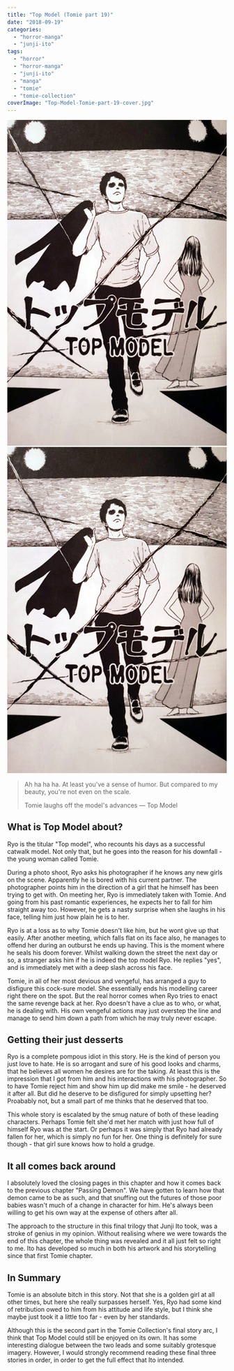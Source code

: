 ```yaml
---
title: "Top Model (Tomie part 19)"
date: "2018-09-19"
categories: 
  - "horror-manga"
  - "junji-ito"
tags: 
  - "horror"
  - "horror-manga"
  - "junji-ito"
  - "manga"
  - "tomie"
  - "tomie-collection"
coverImage: "Top-Model-Tomie-part-19-cover.jpg"
---
```


[![](images/Top-Model-Tomie-part-19-cover.jpg)](images/Top-Model-Tomie-part-19-cover.jpg)
[![](images/Top-Model-Tomie-part-19-cover.jpg)](images/Top-Model-Tomie-part-19-cover.jpg)

> Ah ha ha ha. At least you've a sense of humor. But compared to my beauty, you're not even on the scale.
> 
> Tomie laughs off the model's advances — Top Model

## What is Top Model about?

Ryo is the titular "Top model", who recounts his days as a successful catwalk model. Not only that, but he goes into the reason for his downfall - the young woman called Tomie.

During a photo shoot, Ryo asks his photographer if he knows any new girls on the scene. Apparently he is bored with his current partner. The photographer points him in the direction of a girl that he himself has been trying to get with. On meeting her, Ryo is immediately taken with Tomie. And going from his past romantic experiences, he expects her to fall for him straight away too. However, he gets a nasty surprise when she laughs in his face, telling him just how plain he is to her.

Ryo is at a loss as to why Tomie doesn't like him, but he wont give up that easily. After another meeting, which falls flat on its face also, he manages to offend her during an outburst he ends up having. This is the moment where he seals his doom forever. Whilst walking down the street the next day or so, a stranger asks him if he is indeed the top model Ryo. He replies "yes", and is immediately met with a deep slash across his face.

Tomie, in all of her most devious and vengeful, has arranged a guy to disfigure this cock-sure model. She essentially ends his modelling career right there on the spot. But the real horror comes when Ryo tries to enact the same revenge back at her. Ryo doesn't have a clue as to who, or what, he is dealing with. His own vengeful actions may just overstep the line and manage to send him down a path from which he may truly never escape.

## Getting their just desserts

Ryo is a complete pompous idiot in this story. He is the kind of person you just love to hate. He is so arrogant and sure of his good looks and charms, that he believes all women he desires are for the taking. At least this is the impression that I got from him and his interactions with his photographer. So to have Tomie reject him and show him up did make me smile - he deserved it after all. But did he deserve to be disfigured for simply upsetting her? Proabably not, but a small part of me thinks that he deserved that too.

This whole story is escalated by the smug nature of both of these leading characters. Perhaps Tomie felt she'd met her match with just how full of himself Ryo was at the start. Or perhaps it was simply that Ryo had already fallen for her, which is simply no fun for her. One thing is definitely for sure though - that girl sure knows how to hold a grudge.

## It all comes back around

I absolutely loved the closing pages in this chapter and how it comes back to the previous chapter "Passing Demon". We have gotten to learn how that demon came to be as such, and that snuffing out the futures of those poor babies wasn't much of a change in character for him. He's always been willing to get his own way at the expense of others after all.

The approach to the structure in this final trilogy that Junji Ito took, was a stroke of genius in my opinion. Without realising where we were towards the end of this chapter, the whole thing was revealed and it all just felt so right to me. Ito has developed so much in both his artwork and his storytelling since that first Tomie chapter.

## In Summary

Tomie is an absolute bitch in this story. Not that she is a golden girl at all other times, but here she really surpasses herself. Yes, Ryo had some kind of retribution owed to him from his attitude and life style, but I think she maybe just took it a little too far - even by her standards.

Although this is the second part in the Tomie Collection's final story arc, I think that Top Model could still be enjoyed on its own. It has some interesting dialogue between the two leads and some suitably grotesque imagery. However, I would strongly recommend reading these final three stories in order, in order to get the full effect that Ito intended.
